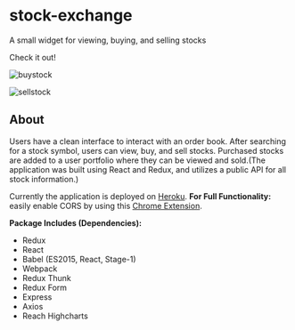 
# stock-exchange
A small widget for viewing, buying, and selling stocks

Check it out!

![buystock](https://cloud.githubusercontent.com/assets/13194547/21283204/709bf4d6-c3b3-11e6-895d-527c3d947b41.gif)

![sellstock](https://cloud.githubusercontent.com/assets/13194547/21283322/4bd071ac-c3b5-11e6-9a57-f6fc1e9e154d.gif)

## About

Users have a clean interface to interact with an order book. After searching for a stock symbol, users can view, buy, and sell stocks. Purchased stocks are added to a user portfolio where they can be viewed and sold.(The application was built using React and Redux, and utilizes a public API for all stock information.)

Currently the application is deployed on [Heroku](https://grants-stock-echange.herokuapp.com/).
**For Full Functionality:** easily enable CORS by using this [Chrome Extension](https://chrome.google.com/webstore/detail/allow-control-allow-origi/nlfbmbojpeacfghkpbjhddihlkkiljbi?utm_source=gmail).


**Package Includes (Dependencies):**
* Redux
* React 
* Babel (ES2015, React, Stage-1)
* Webpack
* Redux Thunk
* Redux Form
* Express
* Axios
* Reach Highcharts

